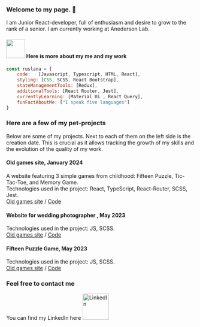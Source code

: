 ### Welcome to my page. 👋 
I am Junior React-developer, full of enthusiasm and desire to grow to the rank of a senior.
I am currently working at Anederson Lab.  

#### <img src="https://media.giphy.com/media/VgCDAzcKvsR6OM0uWg/giphy.gif" width="50"> Here is more about my me and my work

```javascript
const ruslana = {
    code:   [Javascript, Typescript, HTML, React],
    styling: [CSS, SCSS, React Bootstrap],
    stateManagementTools: [Redux], 
    additionalTools: [React Router, Jest],
    currentlyLearning: [Material Ui , React Query],
    funFactAboutMe: ["I speak five languages"]
}
```

### __Here are a few of my pet-projects__    
Below are some of my projects. Next to each of them on the left side is the creation date. This is crucial as it allows tracking the growth of my skills and the evolution of the quality of my work.    

#### Old games site, January 2024   
A website featuring 3 simple  games from childhood: Fifteen Puzzle, Tic-Tac-Toe, and Memory Game.   
Technologies used in the project: React, TypeScript, React-Router, SCSS, Jest.   
[Old games site](https://github.com/Ruslana-P/old-games-site/build/index.html)  / [Code](https://github.com/Ruslana-P/old-games-site)      

#### Website for wedding photographer , May 2023    
Technologies used in the project: JS, SCSS.   
[Old games site](https://ruslana-p.github.io/Websites/2_weddings_photograf_site/public/index.html)  / [Code](https://github.com/Ruslana-P/Websites/tree/main/weddings_photograf_site)      

#### Fifteen Puzzle Game, May 2023    
Technologies used in the project: JS, SCSS.   
[Old games site](https://ruslana-p.github.io/Websites/game_gem_puzzle/index.html)  / [Code](https://github.com/Ruslana-P/Websites/tree/main/game_gem_puzzle)      



### __Feel free to contact me__
You can find my LinkedIn here
<a href="https://www.linkedin.com/in/ruslana-pavliuk/" target="_blank">
  <img src="https://www.pngfind.com/pngs/m/103-1034803_png-linkedin-transparent-png.png" alt="LinkedIn" width="70">
</a>

<!--
**Ruslana-P/Ruslana-P** is a ✨ _special_ ✨ repository because its `README.md` (this file) appears on your GitHub profile.


-->
